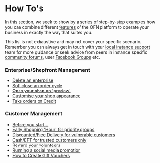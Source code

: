 # How To's

In this section, we seek to show by a series of step-by-step examples how you can combine different [features](../../basic-features/) of the OFN platform to operate your business in exactly the way that suites you.

This list is not exhaustive and may not cover your specific scenario. Remember you can always get in touch with your [local instance support team](../../local-ofn-organizations-and-contacts.md) for more guidance or seek advice from peers in instance specific [community forums](https://community.openfoodnetwork.org.uk/), user [Facebook Groups](https://www.facebook.com/groups/thrivingfoodhub) etc.

### Enterprise/Shopfront Management

* [Delete an enterprise](delete-an-enterprise.md)
* [Soft close an order cycle](soft-close-an-order-cycle.md)
* [Open your shop on 'preview'](open-your-shop-on-preview.md)
* [Customise your shop appearance](customise-your-shop-appearance.md)
* [Take orders on Credit](take-orders-on-credit.md)

### Customer Management

* [Before you start...](vouchers-v.-tags.md)
* [Early Shopping 'Hour' for priority groups](early-shopping-hour-for-priority-groups.md)
* [Discounted/Free Delivery for vulnerable customers](discounted-free-delivery-for-vulnerable-customers.md)
* [Cash/EFT for trusted customers only](cash-efts-for-trusted-customers-only.md)
* [Reward your volunteers](reward-your-volunteers.md)
* [Running a social media promotion](running-a-social-media-promotion.md)
* [How to Create Gift Vouchers](how-to-create-gift-vouchers.md)
